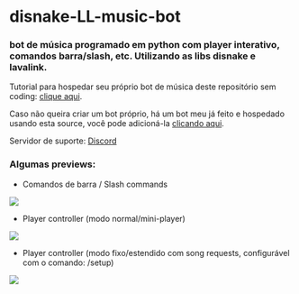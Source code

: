 # disnake-LL-music-bot
### bot de música programado em python com player interativo, comandos barra/slash, etc. Utilizando as libs disnake e lavalink.


Tutorial para hospedar seu próprio bot de música deste repositório sem coding: [clique aqui](https://github.com/zRitsu/disnake-LL-music-bot/wiki).
<br/>

Caso não queira criar um bot próprio, há um bot meu já feito e hospedado usando esta source, você pode adicioná-la [clicando aqui](https://discord.com/api/oauth2/authorize?client_id=784891594306093101&permissions=397564505200&scope=bot%20applications.commands).

Servidor de suporte: [Discord](https://discord.com/invite/qwb4xM7xPM)

### Algumas previews:

- Comandos de barra / Slash commands

![](https://media.discordapp.net/attachments/554468640942981147/944942596814426122/unknown.png)

- Player controller (modo normal/mini-player)

![](https://media.discordapp.net/attachments/554468640942981147/944942948406153276/unknown.png)

- Player controller (modo fixo/estendido com song requests, configurável com o comando: /setup)

![](https://media.discordapp.net/attachments/554468640942981147/944945573834936340/unknown.png)